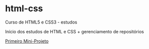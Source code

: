 # html-css
 Curso de HTML5 e CSS3 - estudos

Início dos estudos de HTML e CSS + gerenciamento de repositórios

<a href="https://renatacmb.github.io/html-css/mini-projeto/pokemon.html">Primeiro Mini-Projeto</a>